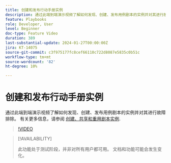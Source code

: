 ```yaml
---
title: 创建和发布行动手册实例
description: 通过此端到端演示视频了解如何发现、创建、发布用例剧本的实例并对其进行故障排除。
feature: Playbooks
role: Developer, User
level: Beginner
doc-type: Feature Video
duration: 389
last-substantial-update: 2024-01-27T00:00:00Z
jira: KT-14075
source-git-commit: c3f975177fc8cef66110c722d8087e5835c0b51c
workflow-type: tm+mt
source-wordcount: '82'
ht-degree: 10%

---
```



# 创建和发布行动手册实例

通过此端到端演示视频了解如何发现、创建、发布用例剧本的实例并对其进行故障排除。 有关更多信息，请参阅 [创建、共享和重用剧本实例](https://experienceleague.adobe.com/docs/experience-platform/use-case-playbooks/playbooks/create-share-reuse.html).

>[!VIDEO](https://video.tv.adobe.com/v/3427058/?learn=on)

>[!AVAILABILITY]
>
>此功能处于测试阶段，并非对所有用户都可用。 文档和功能可能会发生变化。